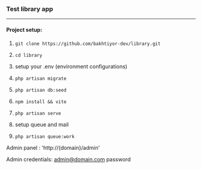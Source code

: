 ### Test library app
___

#### Project setup:
1. ``git clone https://github.com/bakhtiyor-dev/library.git``

2. ``cd library``

3. setup your .env (environment configurations)

4. ``php artisan migrate``

5. ``php artisan db:seed``

6. ``npm install && vite``

7. ``php artisan serve``

8. setup queue and mail

9. ``php artisan queue:work``

Admin panel : 'http://{domain}/admin'

Admin credentials: 
admin@domain.com 
password
